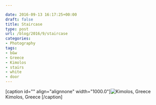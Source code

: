 ```yaml
---

date: 2016-09-13 16:17:25+00:00
draft: false
title: Staircase
type: post
url: /blog/2016/9/staircase
categories:
- Photography
tags:
- b&w
- Greece
- Kimolos
- stairs
- white
- door
---
```


[caption id="" align="alignnone" width="1000.0"]![ Kimolos, Greece ](/images/2016-09-13-20169staircase/image-asset.jpeg)
 Kimolos, Greece [/caption]
